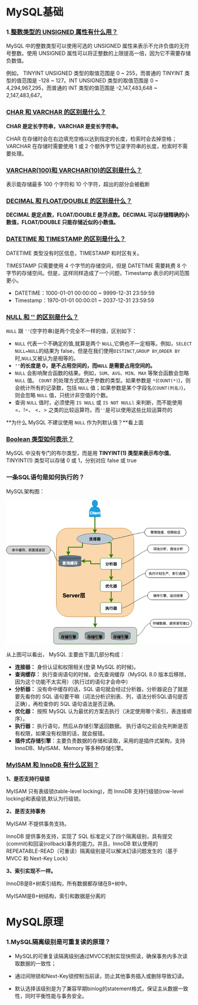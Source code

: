 # MySQL基础

### 1.[整数类型的 UNSIGNED 属性有什么用？](#整数类型的-unsigned-属性有什么用)

MySQL 中的整数类型可以使用可选的 UNSIGNED 属性来表示不允许负值的无符号整数。使用 UNSIGNED 属性可以将正整数的上限提高一倍，因为它不需要存储负数值。

例如， TINYINT UNSIGNED 类型的取值范围是 0 ~ 255，而普通的 TINYINT 类型的值范围是 -128 ~ 127。INT UNSIGNED 类型的取值范围是 0 ~ 4,294,967,295，而普通的 INT 类型的值范围是 -2,147,483,648 ~ 2,147,483,647。

### [CHAR 和 VARCHAR 的区别是什么？](#char-和-varchar-的区别是什么)

**CHAR 是定长字符串，VARCHAR 是变长字符串。**

CHAR 在存储时会在右边填充空格以达到指定的长度，检索时会去掉空格；VARCHAR 在存储时需要使用 1 或 2 个额外字节记录字符串的长度，检索时不需要处理。

### [VARCHAR(100)和 VARCHAR(10)的区别是什么？](https://javaguide.cn/database/mysql/mysql-questions-01.html#varchar-100-和-varchar-10-的区别是什么)

表示能存储最多 100 个字符和 10 个字符，超出的部分会被截断

### [DECIMAL 和 FLOAT/DOUBLE 的区别是什么？](https://javaguide.cn/database/mysql/mysql-questions-01.html#decimal-和-float-double-的区别是什么)

**DECIMAL 是定点数，FLOAT/DOUBLE 是浮点数。DECIMAL 可以存储精确的小数值，FLOAT/DOUBLE 只能存储近似的小数值。**

### [DATETIME 和 TIMESTAMP 的区别是什么？](https://javaguide.cn/database/mysql/mysql-questions-01.html#datetime-和-timestamp-的区别是什么)

DATETIME 类型没有时区信息，TIMESTAMP 和时区有关。

TIMESTAMP 只需要使用 4 个字节的存储空间，但是 DATETIME 需要耗费 8 个字节的存储空间。但是，这样同样造成了一个问题，Timestamp 表示的时间范围更小。

- DATETIME：1000-01-01 00:00:00 ~ 9999-12-31 23:59:59
- Timestamp：1970-01-01 00:00:01 ~ 2037-12-31 23:59:59

### [NULL 和 '' 的区别是什么？](https://javaguide.cn/database/mysql/mysql-questions-01.html#null-和-的区别是什么)

`NULL` 跟 `''`(空字符串)是两个完全不一样的值，区别如下：

- `NULL` 代表一个不确定的值,就算是两个 `NULL`,它俩也不一定相等。例如，`SELECT NULL=NULL`的结果为 false，但是在我们使用`DISTINCT`,`GROUP BY`,`ORDER BY`时,`NULL`又被认为是相等的。
- **`''`的长度是 0，是不占用空间的，而`NULL` 是需要占用空间的。**
- `NULL` 会影响聚合函数的结果。例如，`SUM`、`AVG`、`MIN`、`MAX` 等聚合函数会忽略 `NULL` 值。 `COUNT` 的处理方式取决于参数的类型。如果参数是 `*`(`COUNT(*)`)，则会统计所有的记录数，包括 `NULL` 值；如果参数是某个字段名(`COUNT(列名)`)，则会忽略 `NULL` 值，只统计非空值的个数。
- 查询 `NULL` 值时，必须使用 `IS NULL` 或 `IS NOT NULLl` 来判断，而不能使用 =、!=、 <、> 之类的比较运算符。而`''`是可以使用这些比较运算符的

**为什么 MySQL 不建议使用 `NULL` 作为列默认值？**看上面

### [Boolean 类型如何表示？](https://javaguide.cn/database/mysql/mysql-questions-01.html#boolean-类型如何表示)

MySQL 中没有专门的布尔类型，而是用 **TINYINT(1) 类型来表示布尔值**。TINYINT(1) 类型可以存储 0 或 1，分别对应 false 或 true

### 一条SQL语句是如何执行的？

MySQL架构图：

![](.\img\MySQL基础架构图.png)

从上图可以看出， MySQL 主要由下面几部分构成：

- **连接器：** 身份认证和权限相关(登录 MySQL 的时候)。
- **查询缓存：** 执行查询语句的时候，会先查询缓存（MySQL 8.0 版本后移除，因为这个功能不太实用）（执行过的语句才会命中）
- **分析器：** 没有命中缓存的话，SQL 语句就会经过分析器，分析器说白了就是要先看你的 SQL 语句要干嘛（词法分析识别表、列，语法分析SQL语句是否正确），再检查你的 SQL 语句语法是否正确。
- **优化器：** 按照 MySQL 认为最优的方案去执行（决定使用哪个索引，表连接顺序）。
- **执行器：** 执行语句，然后从存储引擎返回数据。 执行语句之前会先判断是否有权限，如果没有权限的话，就会报错。
- **插件式存储引擎**：主要负责数据的存储和读取，采用的是插件式架构，支持 InnoDB、MyISAM、Memory 等多种存储引擎。

### [MyISAM 和 InnoDB 有什么区别？](https://javaguide.cn/database/mysql/mysql-questions-01.html#myisam-和-innodb-有什么区别)

**1、是否支持行级锁**

MyISAM 只有表级锁(table-level locking)，而 InnoDB 支持行级锁(row-level locking)和表级锁,默认为行级锁。

**2、是否支持事务**

MyISAM 不提供事务支持。

InnoDB 提供事务支持，实现了 SQL 标准定义了四个隔离级别，具有提交(commit)和回滚(rollback)事务的能力。并且，InnoDB 默认使用的 REPEATABLE-READ（可重读）隔离级别是可以解决幻读问题发生的（基于 MVCC 和 Next-Key Lock）

**3、索引实现不一样。**

InnoDB是B+树索引结构，所有数据都存储在B+树中。

MyISAM是B+树结构，索引和数据是分离的



# MySQL原理

### 1.MySQL隔离级别是可重复读的原理？

* MySQL的可重复读隔离级别通过MVCC机制实现快照读，确保事务内多次读取数据的一致性；

* 通过间隙锁和Next-Key锁控制当前读，防止其他事务插入或删除导致幻读。
* 默认选择该级别是为了兼容早期binlog的statement格式，保证主从数据一致性，同时平衡性能与事务安全。

















